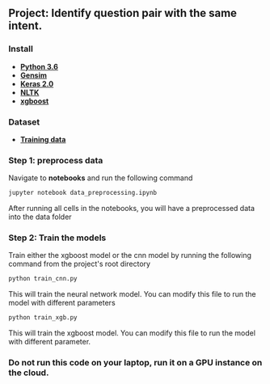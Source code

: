 ## Project: Identify question pair with the same intent.
### Install
* [**Python 3.6**](https://www.python.org/downloads/release/python-350/)
*  [**Gensim**](https://radimrehurek.com/gensim/install.html)
* [**Keras 2.0**](https://keras.io/)
* [**NLTK**](http://www.nltk.org/)
* [**xgboost**](https://xgboost.readthedocs.io/en/latest/)

### Dataset
* [**Training data**](https://www.kaggle.com/c/quora-question-pairs/data)

### Step 1: preprocess data
Navigate to **notebooks** and run the following command

```bash
jupyter notebook data_preprocessing.ipynb
```
After running all cells in the notebooks, you will have a preprocessed
data into the data folder
### Step 2: Train the models
Train either the xgboost model or the cnn model by running the
following command from the project's root directory
```bash
python train_cnn.py
```
This will train the neural network model. You can modify this file 
to run the model with different parameters
```bash
python train_xgb.py
```
This will train the xgboost model. You can modify this file to run the model
with different parameter.
### Do not run this code on your laptop, run it on a GPU instance on the cloud.
